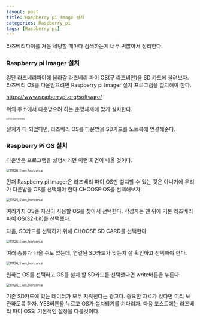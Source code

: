 ```yaml
---
layout: post
title: Raspberry pi Image 설치
categories: Raspberry_pi
tags: [Raspberry pi]
---
```


라즈베리파이를 처음 세팅할 때마다 검색하는게 너무 귀찮아서 정리한다.

### Raspberry pi Imager 설치

일단 라즈베리파이에 올라갈 라즈베리 파이 OS(구 라즈비안)을 SD 카드에 올려보자. 라즈베리 OS를 다운받으려면 Raspberry pi Imager 설치 프로그램을 설치해야 한다.

<https://www.raspberrypi.org/software/>

위의 주소에서 다운받으려 하는 운영체제에 맞게 설치한다.

<img src="https://user-images.githubusercontent.com/68053199/139038738-5faf3800-e37f-4ffa-a4d0-7a64a71c107c.png" alt="11726_Even_horizontal" style="zoom:30%;" />



설치가 다 되었다면, 라즈베리 OS를 다운받을 SD카드를 노트북에 연결해준다.

### Raspberry Pi OS 설치

다운받은 프로그램을 실행시키면 이런 화면이 나올 것이다.

<img src="https://user-images.githubusercontent.com/68053199/139038807-e5d4d90f-2f54-4e7e-b4bf-eda7f646eef7.png" alt="11726_Even_horizontal" style="zoom:60%;" />

먼저 Raspberry pi Imager은 라즈베리 파이 OS만 설치할 수 있는 것은 아니기에 우리가 다운받을 OS를 선택해야 한다.CHOOSE OS을 선택해보자.

<img src="https://user-images.githubusercontent.com/68053199/139038423-646d4c3e-6ab9-4b2a-9d90-101df4a3e8e3.png" alt="11726_Even_horizontal" style="zoom:60%;" />

여러가지 OS중 자신이 사용할 OS를 찾아서 선택한다. 작성자는 맨 위에 기본 라즈베리 파이 OS(32-bit)를 선택했다. 

다음, SD카드를 선택하기 위해 CHOOSE SD CARD를 선택한다.

<img src="https://user-images.githubusercontent.com/68053199/139439808-90f99e72-47c5-4240-8945-8bb07535ff43.png" alt="11726_Even_horizontal" style="zoom:60%;" />

여러 종류가 나올 수도 있는데, 연결된 SD카드가 맞는지 잘 확인하고 선택해야 한다.

<img src="https://user-images.githubusercontent.com/68053199/139441740-b7ca3382-29a3-4c23-a1c2-d0a7bc665a5e.png" alt="11726_Even_horizontal" style="zoom:60%;" />

원하는 OS를 선택하고 OS를 설치 할 SD카드를 선택했다면 write버튼을 누른다.

<img src="https://user-images.githubusercontent.com/68053199/139441848-95b54918-0320-4b08-a05d-db0e42be8a82.png" alt="11726_Even_horizontal" style="zoom:60%;" />

 기존 SD카드에 있는 데이터가 모두 지워진다는 경고다. 중요한 자료가 있다면 미리 보관하도록 하자. YES버튼을 누르고 OS가 설치되기를 기다리자.  다음 포스트에는 라즈베리 파이 OS의 기본적인 설정을 다룰것이다. 